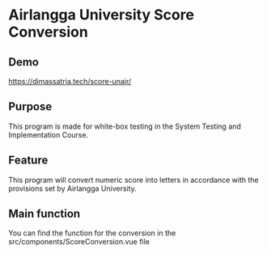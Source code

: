 # Airlangga University Score Conversion
## Demo
https://dimassatria.tech/score-unair/

## Purpose
This program is made for white-box testing in the System Testing and Implementation Course.

## Feature
This program will convert numeric score into letters in accordance with the provisions set by Airlangga University.

## Main function
You can find the function for the conversion in the src/components/ScoreConversion.vue file

